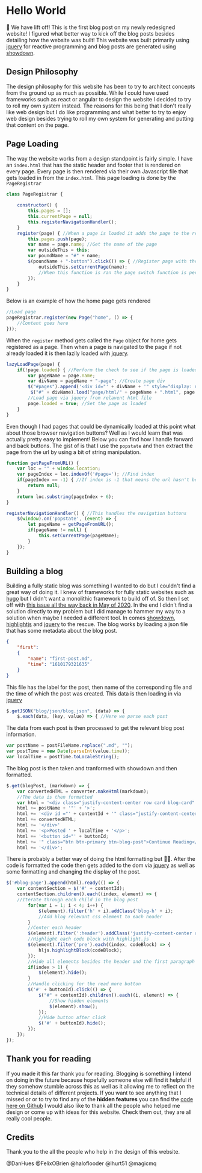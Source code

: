 # Hello World

:rocket: We have lift off! This is the first blog post on my newly redesigned website! I figured what better way to kick off the blog posts besides detailing how the website was built! This website was built primarily using [jquery](https://jquery.com/) for reactive programming and blog posts are generated using [showdown](https://github.com/showdownjs/showdown). 

## Design Philosophy

The design philosophy for this website has been to try to architect concepts from the ground up as much as possible. While I could have used frameworks such as react or angular to design the website I decided to try to roll my own system instead. The reasons for this being that I don't really like web design but I do like programming and what better to try to enjoy web design besides trying to roll my own system for generating and putting that content on the page. 

## Page Loading

The way the website works from a design standpoint is fairly simple. I have an `index.html` that has the static header and footer that is rendered on every page. Every page is then rendered via their own Javascript file that gets loaded in from the `index.html`. This page loading is done by the `PageRegistrar`

```javascript
class PageRegistrar {
	
	constructor() {
		this.pages = [];
		this.currentPage = null;
		this.registerNavigationHandler();
	}
	register(page) { //When a page is loaded it adds the page to the registrar
		this.pages.push(page); 
		var name = page.name; //Get the name of the page
		var outsideThis = this;
		var poundName = "#" + name;
		$(poundName + "-button").click(() => { //Register page with the menu button
            outsideThis.setCurrentPage(name);
            //When this function is ran the page switch function is performed
		});
    }
}
```

Below is an example of how the home page gets rendered

```javascript
//Load page
pageRegistrar.register(new Page("home", () => {
    //Content goes here
}));
```

When the `register` method gets called the `Page` object for home gets registered as a page. Then when a page is navigated to the page if not already loaded it is then lazily loaded with [jquery](https://jquery.com/).


```javascript
lazyLoadPage(page) {
	if(!page.loaded) { //Perform the check to see if the page is loaded
		var pageName = page.name;
		var divName = pageName + "-page"; //Create page div
		$("#pages").append('<div id="' + divName + '" style="display: none;"></div>');
         $("#" + divName).load("page/html/" + pageName + ".html", page.renderer);
        //Load page via jquery from relavent html file
		page.loaded = true; //Set the page as loaded
	}
}
```

 Even though I had pages that could be dynamically loaded at this point what about those browser navigation buttons? Well as I would learn that was actually pretty easy to implement! Below you can find how I handle forward and back buttons. The gist of is that I use the `popstate` and then extract the page from the url by using a bit of string manipulation.

```javascript
function getPageFromURL() {
	var loc = "" + window.location;
	var pageIndex = loc.indexOf('#page='); //Find index
	if(pageIndex == -1) { //If index is -1 that means the url hasn't been redirected yet
		return null;
	}
	return loc.substring(pageIndex + 6);
}

registerNavigationHandler() { //This handles the navigation buttons
	$(window).on('popstate', (event) => {
		let pageName = getPageFromURL();
		if(pageName != null) {
			this.setCurrentPage(pageName);
		}
	});
}
```

## Building a blog

Building a fully static blog was something I wanted to do but I couldn't find a great way of doing it. I knew of frameworks for fully static websites such as [hugo](https://gohugo.io/) but I didn't want a monolithic framework to build off of. So then I set off with [this issue all the way back in May of 2020](https://github.com/virustotalop/virustotalop.github.io/issues/10). In the end I didn't find a solution directly to my problem but I did manage to hammer my way to a solution when maybe I needed a different tool. In comes [showdown](https://github.com/showdownjs/showdown), [highlightjs](https://github.com/highlightjs/highlight.js/) and [jquery](https://jquery.com/) to the rescue. The blog works by loading a json file that has some metadata about the blog post.

```json
{
	"first": 
	{
		"name": "first-post.md",
		"time": "1610179321635"
	}
}
```

This file has the label for the post, then name of the corresponding file and the time of which the post was created. This data is then loading in via [jquery](https://jquery.com/) 
```javascript
$.getJSON("blog/json/blog.json", (data) => {
    $.each(data, (key, value) => { //Here we parse each post
```

The data from each post is then processed to get the relevant blog post information.
```javascript
var postName = postFileName.replace(".md", "");
var postTime = new Date(parseInt(value.time));
var localTime = postTime.toLocaleString();
```

The blog post is then taken and tranformed with showdown and then formatted.

```javascript
$.get(blogPost, (markdown) => {
    var convertedHTML = converter.makeHtml(markdown);
    //The data is then formatted
    var html = '<div class="justify-content-center row card blog-card" id="';
    html += postName + '"' + '>';
	html += '<div id ="' + contentId + '" class="justify-content-center">';  
	html += convertedHTML;
	html += '</div>'
	html += '<p>Posted ' + localTime + '</p>';
    html += '<button id="' + buttonId;
    html += '" class="btn btn-primary btn-blog-post">Continue Reading</button>';
    html += '</div>';
```

There is probably a better way of doing the html formatting but :man_shrugging:. After the code is formatted the code then gets added to the dom via [jquery](https://jquery.com/) as well as some formatting and changing the display of the post.

```javascript
$('#blog-page').append(html).ready(() => {
    var contentSection = $('#' + contentId);
    contentSection.children().each((index, element) => {
    //Iterate through each child in the blog post
        for(var i = 1; i < 4; i++) {
            $(element).filter('h' + i).addClass('blog-h' + i);
            //Add blog relevant css element to each header 
        }
        //Center each header
        $(element).filter(':header').addClass('justify-content-center row')
        //Highlight each code block with highlight.js
		$(element).filter('pre').each((index, codeBlock) => {
		    hljs.highlightBlock(codeBlock);
        });
        //Hide all elements besides the header and the first paragraph
        if(index > 1) {
            $(element).hide();
        }
        //Handle clicking for the read more button
        $('#' + buttonId).click(() => {
			$("#" + contentId).children().each((i, element) => {
                //Show hidden elements
                $(element).show();
            });
            //Hide button after click
			$('#' + buttonId).hide();
		});
	});
});
```

## Thank you for reading

If you made it this far thank you for reading. Blogging is something I intend on doing in the future because hopefully someone else will find it helpful if they somehow stumble across this as well as it allowing me to reflect on the technical details of different projects. If you want to see anything that I missed or or to try to find any of the **hidden features** you can find the [code here on Github](https://github.com/virustotalop/virustotalop.github.io) I would also like to thank all the people who helped me design or come up with ideas for this website. Check them out, they are all really cool people.

## Credits

Thank you to the all the people who help in the design of this website.

@DanHues
@FelixOBrien
@haloflooder
@lhurt51
@magicmq